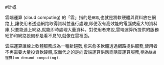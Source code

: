 #計概

雲端運算 (cloud computing) 的「雲」指的是`網路`,也就是將軟硬體與資料放在網路上,讓使用者透過網路取得資料並進行處理,即便沒有高效能的電腦或龐大的資料庫,只要能連上網路,就能即時處理大量資料。對使用者來說,雲端運算所提供的服務細節和網路設備都是看不見的,就像在雲裡面。

雲端運算讓線上軟體服務成為一種新趨勢,愈來愈多軟體透過網路提供服務,使用者不再需要大量投資軟硬體,取而代之的是向雲端運算供應商購買運算服務,稱為`隨選運算(on-demand computing)`.